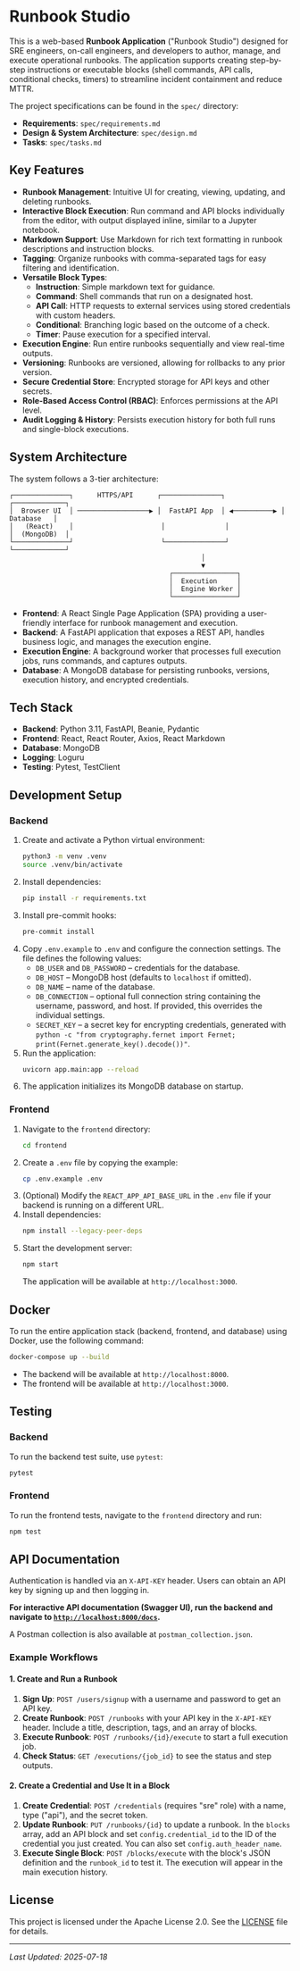 # Runbook Studio

This is a web-based **Runbook Application** ("Runbook Studio") designed for SRE engineers, on-call engineers, and developers to author, manage, and execute operational runbooks. The application supports creating step-by-step instructions or executable blocks (shell commands, API calls, conditional checks, timers) to streamline incident containment and reduce MTTR.

The project specifications can be found in the `spec/` directory:
* **Requirements**: `spec/requirements.md`
* **Design & System Architecture**: `spec/design.md`
* **Tasks**: `spec/tasks.md`

## Key Features

- **Runbook Management**: Intuitive UI for creating, viewing, updating, and deleting runbooks.
- **Interactive Block Execution**: Run command and API blocks individually from the editor, with output displayed inline, similar to a Jupyter notebook.
- **Markdown Support**: Use Markdown for rich text formatting in runbook descriptions and instruction blocks.
- **Tagging**: Organize runbooks with comma-separated tags for easy filtering and identification.
- **Versatile Block Types**:
    - **Instruction**: Simple markdown text for guidance.
    - **Command**: Shell commands that run on a designated host.
    - **API Call**: HTTP requests to external services using stored credentials with custom headers.
    - **Conditional**: Branching logic based on the outcome of a check.
    - **Timer**: Pause execution for a specified interval.
- **Execution Engine**: Run entire runbooks sequentially and view real-time outputs.
- **Versioning**: Runbooks are versioned, allowing for rollbacks to any prior version.
- **Secure Credential Store**: Encrypted storage for API keys and other secrets.
- **Role-Based Access Control (RBAC)**: Enforces permissions at the API level.
- **Audit Logging & History**: Persists execution history for both full runs and single-block executions.

## System Architecture

The system follows a 3-tier architecture:

```
┌──────────────┐      HTTPS/API      ┌───────────────┐           ┌─────────────┐
│  Browser UI  │ ──────────────────▶ │  FastAPI App  │ ◀──────────▶ │  Database   │
│   (React)    │                      │               │               │  (MongoDB)  │
└──────────────┘                      └───────────────┘               └─────────────┘
                                                │
                                                ▼
                                        ┌────────────────┐
                                        │  Execution     │
                                        │  Engine Worker │
                                        └────────────────┘
```

- **Frontend**: A React Single Page Application (SPA) providing a user-friendly interface for runbook management and execution.
- **Backend**: A FastAPI application that exposes a REST API, handles business logic, and manages the execution engine.
- **Execution Engine**: A background worker that processes full execution jobs, runs commands, and captures outputs.
- **Database**: A MongoDB database for persisting runbooks, versions, execution history, and encrypted credentials.

## Tech Stack

- **Backend**: Python 3.11, FastAPI, Beanie, Pydantic
- **Frontend**: React, React Router, Axios, React Markdown
- **Database**: MongoDB
- **Logging**: Loguru
- **Testing**: Pytest, TestClient

## Development Setup

### Backend

1.  Create and activate a Python virtual environment:
    ```sh
    python3 -m venv .venv
    source .venv/bin/activate
    ```
2.  Install dependencies:
    ```sh
    pip install -r requirements.txt
    ```
3.  Install pre-commit hooks:
    ```sh
    pre-commit install
    ```
4.  Copy `.env.example` to `.env` and configure the connection settings. The file defines the following values:
    - `DB_USER` and `DB_PASSWORD` – credentials for the database.
    - `DB_HOST` – MongoDB host (defaults to `localhost` if omitted).
    - `DB_NAME` – name of the database.
    - `DB_CONNECTION` – optional full connection string containing the username, password, and host. If provided, this overrides the individual settings.
    - `SECRET_KEY` – a secret key for encrypting credentials, generated with `python -c "from cryptography.fernet import Fernet; print(Fernet.generate_key().decode())"`.
5.  Run the application:
    ```sh
    uvicorn app.main:app --reload
    ```
6.  The application initializes its MongoDB database on startup.

### Frontend

1.  Navigate to the `frontend` directory:
    ```sh
    cd frontend
    ```
2.  Create a `.env` file by copying the example:
    ```sh
    cp .env.example .env
    ```
3.  (Optional) Modify the `REACT_APP_API_BASE_URL` in the `.env` file if your backend is running on a different URL.
4.  Install dependencies:
    ```sh
    npm install --legacy-peer-deps
    ```
5.  Start the development server:
    ```sh
    npm start
    ```
    The application will be available at `http://localhost:3000`.

## Docker

To run the entire application stack (backend, frontend, and database) using Docker, use the following command:
```sh
docker-compose up --build
```
- The backend will be available at `http://localhost:8000`.
- The frontend will be available at `http://localhost:3000`.

## Testing

### Backend

To run the backend test suite, use `pytest`:
```sh
pytest
```

### Frontend

To run the frontend tests, navigate to the `frontend` directory and run:
```sh
npm test
```

## API Documentation

Authentication is handled via an `X-API-KEY` header. Users can obtain an API key by signing up and then logging in.

**For interactive API documentation (Swagger UI), run the backend and navigate to [`http://localhost:8000/docs`](http://localhost:8000/docs).**

A Postman collection is also available at `postman_collection.json`.

### Example Workflows

#### 1. Create and Run a Runbook

1.  **Sign Up**: `POST /users/signup` with a username and password to get an API key.
2.  **Create Runbook**: `POST /runbooks` with your API key in the `X-API-KEY` header. Include a title, description, tags, and an array of blocks.
3.  **Execute Runbook**: `POST /runbooks/{id}/execute` to start a full execution job.
4.  **Check Status**: `GET /executions/{job_id}` to see the status and step outputs.

#### 2. Create a Credential and Use It in a Block

1.  **Create Credential**: `POST /credentials` (requires "sre" role) with a name, type ("api"), and the secret token.
2.  **Update Runbook**: `PUT /runbooks/{id}` to update a runbook. In the `blocks` array, add an API block and set `config.credential_id` to the ID of the credential you just created. You can also set `config.auth_header_name`.
3.  **Execute Single Block**: `POST /blocks/execute` with the block's JSON definition and the `runbook_id` to test it. The execution will appear in the main execution history.

## License

This project is licensed under the Apache License 2.0. See the [LICENSE](LICENSE) file for details.

---
*Last Updated: 2025-07-18*
